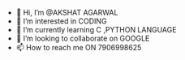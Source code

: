 - 👋 Hi, I’m @AKSHAT AGARWAL
- 👀 I’m interested in CODING
- 🌱 I’m currently learning C ,PYTHON LANGUAGE 
- 💞️ I’m looking to collaborate on GOOGLE
- 📫 How to reach me ON 7906998625

<!---
AAGARWAR/AAGARWAR is a ✨ special ✨ repository because its `README.md` (this file) appears on your GitHub profile.
You can click the Preview link to take a look at your changes.
--->

